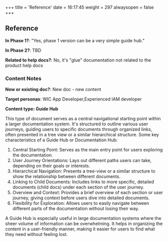 +++
title = 'Reference'
date = 16:17:45
weight = 297
alwaysopen = false
+++

## Reference

**In Phase 1?**: "Yes, phase 1 version can be a very simple guide hub."

**In Phase 2?**: TBD

**Related to help docs?**: No, it's "glue" documentation not related to the product help docs



### Content Notes

**New or existing doc?**: New doc - new content

**Target personas**: WIC App Developer,Experienced IAM developer

**Content type: Guide Hub**

This type of document serves as a central navigational starting point within a larger documentation system. It's structured to outline various user journeys, guiding users to specific documents through organized links, often presented in a tree view or a similar hierarchical structure. Some key characteristics of a Guide Hub or Documentation Hub:

1. Central Starting Point: Serves as the main entry point for users exploring the documentation.
2. User Journey Orientations: Lays out different paths users can take, depending on their goals or interests.
3. Hierarchical Navigation: Presents a tree-view or a similar structure to show the relationship between different documents.
4. Linking to Child Documents: Includes links to more specific, detailed documents (child docs) under each section of the user journey.
5. Overview and Context: Provides a brief overview of each section or user journey, giving context before users dive into detailed documents.
6. Flexibility for Exploration: Allows users to easily navigate between different parts of the documentation without losing their way.

A Guide Hub is especially useful in large documentation systems where the sheer volume of information can be overwhelming. It helps in organizing the content in a user-friendly manner, making it easier for users to find what they need without feeling lost.


